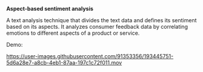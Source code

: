 
**Aspect-based sentiment analysis** 

A text analysis technique that divides the text data and defines its sentiment based on its aspects. It analyzes consumer feedback data by correlating emotions to different aspects of a product or service.

Demo: 




https://user-images.githubusercontent.com/91353356/193445751-5d6a28e7-a8cb-4eb1-87aa-197c1c72f011.mov





